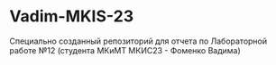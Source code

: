 # Vadim-MKIS-23
Специально созданный репозиторий для отчета по Лабораторной работе №12 (студента МКиМТ МКИС23 - Фоменко Вадима)
